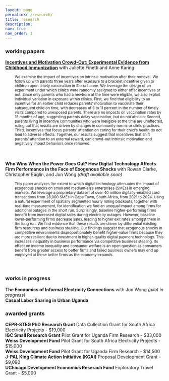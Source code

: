 ```yaml
---
layout: page
permalink: /research/
title: research
description:
nav: true
nav_order: 1
---
```


<!-- <body>
    <style>
        p {
            padding-left: 30px;
        }
    </style>
</body> -->

### working papers

<b><a href="https://drive.google.com/file/d/1fIS-njP6Vd0rKRbIr31opUp0YJ12SnhV/view">Incentives and Motivation Crowd-Out: Experimental Evidence from Childhood Immunization</a></b> with Juliette Finetti and Anne Karing  

<div style="font-size: smaller; margin-left: 0; padding-left: 30px;">
We examine the impact of incentives on intrinsic motivation after their removal. We follow up with parents three years after exposure to a bracelet incentive given to children upon timely vaccination in Sierra Leone. We leverage the design of an experiment under which clinics were randomly assigned to either offer incentives or not. Since only parents who had a newborn at the time were eligible, we also exploit individual variation in exposure within clinics. First, we find that eligibility to an incentive for an earlier child reduces parents' motivation to vaccinate their subsequent child on time, with decreases of 5 to 11 percent in the number of timely visits compared to unexposed parents. There are no impacts on vaccination rates by 15 months of age, suggesting parents delay vaccination, but do not abstain. Second, parents living in incentive communities who were ineligible at the time are unaffected, ruling out that results are driven by changes in community norms or clinic practices. Third, incentives that focus parents' attention on caring for their child's health do not lead to adverse effects. Together, our results suggest that incentives that shift parents' attention to an external reward, can crowd-out intrinsic motivation and negatively impact behaviors once removed.  
</div>
<br><br>

<b>Who Wins When the Power Goes Out? How Digital Technology Affects Firm Performance in the Face of Exogenous Shocks</b> with Rowan Clarke, Christopher Eaglin, and Jun Wong <i>(draft available soon)</i>  

<div style="font-size: smaller; margin-left: 0; padding-left: 30px;">This paper analyzes the extent to which digital technology attenuates the impact of exogenous shocks on small and medium-size enterprises (SMEs) in emerging markets. We leverage a proprietary dataset of over 40 million digitally-enabled card transactions from 28,000 SMEs in Cape Town, South Africa, from 2021 to 2024. Using a natural experiment of spatially segmented hourly rolling blackouts, together with real-time measurement, for identification we find an unequal impact among firms for additional outages in the short run. Surprisingly, baseline higher-performing firms benefit from increased digital sales during electricity outages. However, baseline lower-performing firms decrease sales, leading to higher exit rates amongst them in the long run. We find evidence that these results are driven by differential existing firm resources and business stealing. Our findings suggest that exogenous shocks in competitive environments disproportionately benefit higher-value firms because they are more resilient due to investment in higher-quality digital payment technology. This increases inequality in business performance via competitive business stealing. Its effect on income inequality and consumer welfare is an open question as consumers benefit from greater access to better firms and failed business owners may end up employed at these better firms as the economy expands.  
</div>  
<br><br>

### works in progress  

**The Economics of Informal Electricity Connections** with Jun Wong <i>(pilot in progress)</i>  
**Casual Labor Sharing in Urban Uganda**  

### awarded grants  

**CEPR-STEG PhD Research Grant** Data Collection Grant for South Africa Electricity Projects - $19,000  
**IGC Small Research Grant** Pilot Grant for Uganda Firm Research - $33,000  
**Weiss Development Fund** Pilot Grant for South Africa Electricity Projects - $15,000  
**Weiss Development Fund** Pilot Grant for Uganda Firm Research - $14,500  
**J-PAL King Climate Action Initiative (KCAI)** Proposal Development Grant - $9,090  
**UChicago Development Economics Reserach Fund** Exploratory Travel Grant - $5,000  